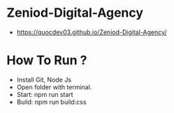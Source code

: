 # Zeniod-Digital-Agency
-  https://quocdev03.github.io/Zeniod-Digital-Agency/
# How To Run ?
- Install Git, Node Js
- Open folder with terminal.
- Start: npm run start
- Build: npm run build:css
